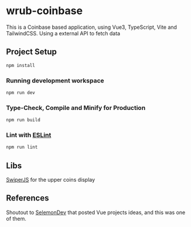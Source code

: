 # wrub-coinbase

This is a Coinbase based application, using Vue3, TypeScript, Vite and TailwindCSS.
Using a external API to fetch data


## Project Setup

```sh
npm install
```

### Running development workspace

```sh
npm run dev
```

### Type-Check, Compile and Minify for Production

```sh
npm run build
```

### Lint with [ESLint](https://eslint.org/)

```sh
npm run lint
```

## Libs
[SwiperJS](https://swiperjs.com/) for the upper coins display

## References
Shoutout to [SelemonDev](https://github.com/selemondev) that posted Vue projects ideas, and this was one of them.
